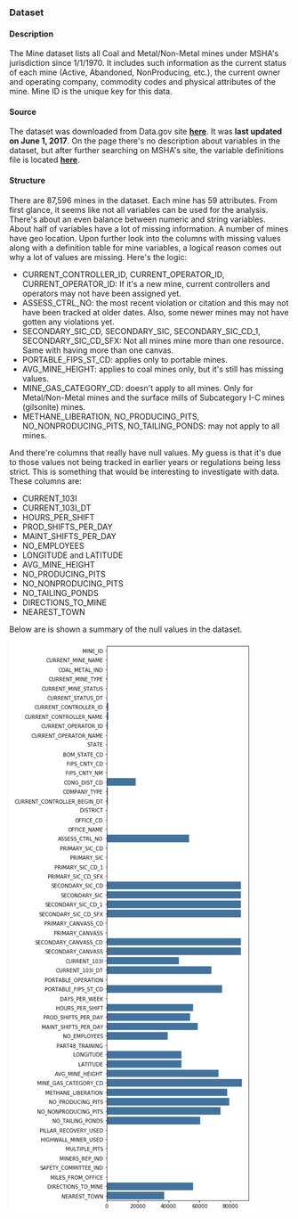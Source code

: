 ### Dataset

#### Description
The Mine dataset lists all Coal and Metal/Non-Metal mines under MSHA's jurisdiction since 1/1/1970. It includes such information as the current status of each mine (Active, Abandoned, NonProducing, etc.), the current owner and operating company, commodity codes and physical attributes of the mine. Mine ID is the unique key for this data.

#### Source
The dataset was downloaded from Data.gov site **[here](https://catalog.data.gov/dataset/mines-9f12c)**. It was **last updated on June 1, 2017**. On the page there's no description about variables in the dataset, but after further searching on MSHA's site, the variable definitions file is located **[here](https://arlweb.msha.gov/OpenGovernmentData/DataSets/Mines_Definition_File.txt)**.

#### Structure
There are 87,596 mines in the dataset. Each mine has 59 attributes. From first glance, it seems like not all variables can be used for the analysis. There's about an even balance between numeric and string variables. About half of variables have a lot of missing information. A number of mines have geo location. Upon further look into the columns with missing values along with a definition table for mine variables, a logical reason comes out why a lot of values are missing. Here's the logic:
- CURRENT_CONTROLLER_ID, CURRENT_OPERATOR_ID, CURRENT_OPERATOR_ID: If it's a new mine, current controllers and operators may not have been assigned yet.
- ASSESS_CTRL_NO: the most recent violation or citation and this may not have been tracked at older dates. Also, some newer mines may not have gotten any violations yet.
- SECONDARY_SIC_CD, SECONDARY_SIC, SECONDARY_SIC_CD_1, SECONDARY_SIC_CD_SFX: Not all mines mine more than one resource. Same with having more than one canvas.
- PORTABLE_FIPS_ST_CD: applies only to portable mines.
- AVG_MINE_HEIGHT: applies to coal mines only, but it's still has missing values.
- MINE_GAS_CATEGORY_CD: doesn't apply to all mines. Only for Metal/Non-Metal mines and the surface mills of Subcategory I-C mines (gilsonite) mines.
- METHANE_LIBERATION, NO_PRODUCING_PITS, NO_NONPRODUCING_PITS, NO_TAILING_PONDS: may not apply to all mines.


And there're columns that really have null values. My guess is that it's due to those values not being tracked in earlier years or regulations being less strict. This is something that would be interesting to investigate with data. These columns are:
- CURRENT_103I
- CURRENT_103I_DT
- HOURS_PER_SHIFT
- PROD_SHIFTS_PER_DAY
- MAINT_SHIFTS_PER_DAY
- NO_EMPLOYEES
- LONGITUDE and LATITUDE
- AVG_MINE_HEIGHT
- NO_PRODUCING_PITS
- NO_NONPRODUCING_PITS
- NO_TAILING_PONDS
- DIRECTIONS_TO_MINE
- NEAREST_TOWN

Below are is shown a summary of the null values in the dataset.

![null values in dataset](/images/null_vals.png)
